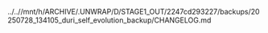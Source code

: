 ../..//mnt/h/ARCHIVE/.UNWRAP/D/STAGE1_OUT/2247cd293227/backups/20250728_134105_duri_self_evolution_backup/CHANGELOG.md